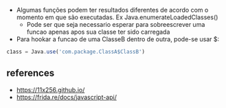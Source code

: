 - Algumas funções podem ter resultados diferentes de acordo com o momento em que são executadas. Ex Java.enumerateLoadedClasses() 
    - Pode ser que seja necessario esperar para sobreescrever uma funcao apenas apos sua classe ter sido carregada
- Para hookar a funcao de uma ClasseB dentro de outra, pode-se usar $:

```javascript
c1ass = Java.use('com.package.ClassA$ClassB')  
```


## references

- https://11x256.github.io/
- https://frida.re/docs/javascript-api/
